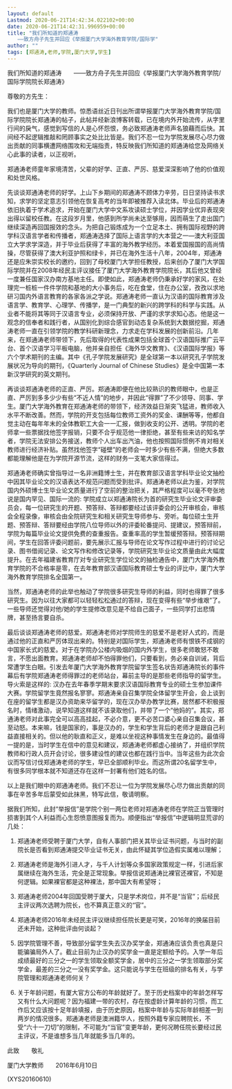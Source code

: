 ```yaml
---
layout: default
Lastmod: 2020-06-21T14:42:34.022102+00:00
date: 2020-06-21T14:42:31.996959+00:00
title: "我们所知道的郑通涛
　　——致方舟子先生并回应《举报厦门大学海外教育学院/国际学"
author: ""
tags: [郑通涛,老师,学院,厦门大学,学生]
---
```


我们所知道的郑通涛　　——致方舟子先生并回应《举报厦门大学海外教育学院/国际学院院长郑通涛》

尊敬的方先生：

我们也是厦门大学的教师。惊悉语丝近日刊出所谓举报厦门大学海外教育学院/国际学院院长郑通涛的帖子，此帖并经新浪博客转载，已在境内外开始流传，从字里行间的戾气，感觉到写信的人是心怀怨恨，务必致郑通涛老师声名狼藉而后快。其间经不起逻辑推敲和罔顾事实之处比比皆是。我们不忍一位为学院发展尽心尽力做出贡献的同事横遭网络围攻和无端指责，特反映我们所知道的郑通涛给您及网络关心此事的读者，以正视听。

郑通涛老师童年家境清苦，父辈的好学、正直、严厉、慈爱深深影响了他的价值观和处世风格。

先谈谈郑通涛老师的好学。上山下乡期间的郑通涛不顾体力辛劳，日日坚持读书求知，求学的坚定意志引领他在恢复高考的当年即被推荐入读北体。毕业后的郑通涛依旧执着于学术追求，开始在厦门大学中文系攻读硕士学位，并因学业优异表现突出得以留校任教。在这段岁月里，他感到所学尚未达至够用，因而萌生了走出国门继续深造再回国报效的念头。为把自己锻炼成为一个立足本土、拥有国际视野的跨学科汉语言学者和传播者，郑通涛选择了国际上语言学的大本营之一—澳大利亚国立大学求学深造，并于毕业后获得了丰富的海外教学经历。本着爱国报国的高尚情操，尽管获得了澳大利亚护照和绿卡，并已在海外生活十八年，2004年，郑通涛还是应朱崇实校长的邀约，回到了母校厦门大学担任教授，后来创办了厦门大学国际学院并在2008年经民主评议接任了厦门大学海外教育学院院长，其后他又曾经一度兼任国家汉办南方基地主任。即使如此，郑通涛老师仍秉承好学的家风，在处理完一桩桩一件件学院和基地的大小事务后，吃在食堂，住在办公室，孜孜以求地研习国内外语言教育的各家各派之学说。郑通涛老师一直认为汉语的国际教育涉及语言学、教育学、心理学、传播学，是一门典型的新兴的跨学科的科学与实践。从业者不能将其等同于汉语言专业，必须保持开放、严谨的求学求知心态。他是这一观念的信奉者和践行者，从国别化到综合感官到动态复杂系统到大数据挖掘，郑通涛老师一直在引领学院的教学科研新理念，力求走在学科发展的创新前沿。几年来，在郑通涛老师带领下，先后取得的代表性成果包括全球首个汉语国际推广云平台、首个汉语学习平板电脑，他并亲自担任《海外华文教育》、《汉语国际学报》等六个学术期刊的主编。其中《孔子学院发展研究》是全球第一本以研究孔子学院发展状况为导向的期刊，《Quarterly Journal of Chinese Studies》是全中国第一本新汉学研究的英文期刊。

再谈谈郑通涛老师的正直、严厉。郑通涛即便在他比较熟识的教师眼中，也是正直、严厉到多多少少有些“不近人情”的地步，并因此“得罪”了不少领导、同事、学生。厦门大学海外教育在郑通涛老师的带领下，经济效益日渐突飞猛进，教师收入水平不断改善。然而，学院的开支包括每位教师工资外的奖金、课酬等等，他都自觉主动在每年年末的全体教职工大会一一汇报，做到收支的公开、透明。学院的老师拿一些票据找他签字报销，只要不合乎规范他一律拒绝，甚至有些来访的知名学者，学院无法安排公务接送，教师个人出车出汽油，他也按照国际惯例不肯对相关教师进行经济补贴。虽然找他签字“碰壁”的老师会一时多少有些不满，但绝大多数都能理解他是在为学院开源节流，这样的财务一支笔大家信得过。

郑通涛老师确实曾指导过一名非洲籍博士生，并在教育部汉语言学科毕业论文抽检中因其毕业论文的汉语表达不规范问题而受到批评。郑通涛老师以此为鉴，对学院国内外硕博士生毕业论文质量进行了空前的整治把关，其严格程度可以毫不夸张地说是国内罕见、国际一流的: 学院成立以郑通涛院长为首的研究生毕业论文评审委员会，每一位研究生的开题、预答辩、答辩都要经过该评委会的公开审核会，审核会全程录像，审核会由全院研究生和相关研究生导师参与、旁听。每位硕士生开题、预答辩、答辩要经由学院八位导师以外的评委轮番提问、提建议，预答辩前，学院为每篇毕业论文提供免费的查重报告。查重率高的学生暂缓预答辩。预答辩期间，学生在回答评委问题前，要先展示汇报与导师在论文写作过程中进行的讨论记录、图书借阅记录、论文写作和修改记录等，学院研究生毕业论文质量由此大幅度提升。在去年福建省教育厅对专业研究生学位论文的抽检通告中，厦门大学海外教育学院的不合格率是零，在去年教育部汉语国际教育硕士专业的评比中，厦门大学海外教育学院排名全国第一。

当然，郑通涛老师的此举也触动了学院很多研究生导师的利益，同时也得罪了很多研究生。因为以往大家都可以轻轻松松通过的答辩，现在变得有些“举步维艰”了。一些导师还觉得对他/她的学生提修改意见是不给自己面子，一些同学打出悲情牌，甚至扬言要自杀。

最后谈谈郑通涛老师的慈爱。郑通涛老师对学院师生的慈爱不是老好人式的，而是通过他的正直和严厉体现出来的。特别是对国际学生，郑通涛老师有恨铁不成钢的中国家长式的慈爱。对于在学院办公楼内吸烟的国内外学生，很多老师敢怒不敢言，不愿出面教育。郑通涛老师却不怕得罪他们，只要看到，务必亲自训诫，背后常遭学生白眼。引发去年厦门大学海外教育学院留学生签名状告郑通涛院长的事件幕后有学院郑通涛老师得罪过的老师站台，幕前主导的是那些老师指导的留学生。导火索是这样的: 汉办在去年春季学期末要求汉语国际教育专业的硕士生参加课件大赛。学院留学生竟然报名寥寥。郑通涛亲自召集学院全体留学生开会，会上谈到在座的留学生都是汉办资助来华留学的，现在汉办举办教学比赛，居然都不积极报名时，情绪激动，说早知道这样就不该录取他们，并带了一个“他妈的”。其实，郑通涛老师对此事完全可以高高挂起，不必介意，更不必苦口婆心亲自召集会议，甚至动怒。本来嘛，钱是国家的，事是汉办的，学生和学生背后的老师才是跟自己利益直接相关的。但以他的耿直和正义，是难以坐视这种事情发生在身边的。最值得一提的是，当时学生在信中的意见和建议，郑通涛老师都虚心接纳了，并组织学院教师和行政人员开会讨论，很多建设性的建议也都在践行当中。当年这些为此次会议而写信讨伐郑通涛老师的学生，早已全部顺利毕业。而这所谓20名留学生中，有很多同学根本就不知道还存在这样一封署有他们姓名的信。

以上是我们眼中的郑通涛老师。我们不忍让一位为学院发展尽心尽力做出贡献的同事在辛苦多年后蒙受如此抹黑，特写此信，敬请明察。

据我们所知，此封“举报信”是学院个别一两位老师对郑通涛老师在学院正当管理时损害到其个人利益而心生怨愤意图报复而为。顺便指出“举报信”中逻辑明显荒谬的几处：

1.	郑通涛老师受聘于厦门大学，自有人事部门把关其毕业证书问题，与当时的副院长是否看到郑通涛提交毕业证书无关，由此怀疑其学位造假实属难以理解；

2.	郑通涛老师是海外引进人才，与千人计划等众多国家政策规定一样，引进后家属继续在海外生活，完全是正常现象。举报信说郑通涛比裸官还裸官，不知是何逻辑。如果裸官都是这种裸法，那中国大有希望呀；

3.	郑通涛老师2004年回国受聘于厦大，只是学术岗位，并不是“当官”；后经民主评议两次选聘为院长，也不算真正意义的“官”。

4.	郑通涛老师2016年未经民主评议继续担任院长更是可笑，2016年的换届目前还未开始，这种批评由何谈起？

5.	因学院管理不善，导致部分留学生失去汉办奖学金，郑通涛应该负责也真是只能骗骗局外人了。截止目前为止汉办的奖学金一直是定额给予的。入学一年后成绩最好的三分之一的学生领取全额奖学金，居中的三分之一学生领取部分奖学金，最差的三分之一没有奖学金。这只能说与学生在班级的排名有关，与学院管理和郑通涛老师何关？

6.	关于年龄问题，有厦大官方公布的年龄就好了。至于历史档案中的年龄怎样写又有什么大问题呢？因为福建一带的农村，存在按虚龄计算年龄的习惯，而工作后又应该按十足年龄填报，由于历史原因，档案中年龄与实际年龄相差一到两岁的情况很多。郑通涛老师是澳洲籍华人，按照外籍专家应聘院长，不受“六十一刀切”的限制，不可能为“当官”变更年龄，更何况聘任院长要经过民主评议，不是谁想多当几年就能多当几年的。

此致　　敬礼

厦门大学教师　　2016年6月10日

(XYS20160610)

